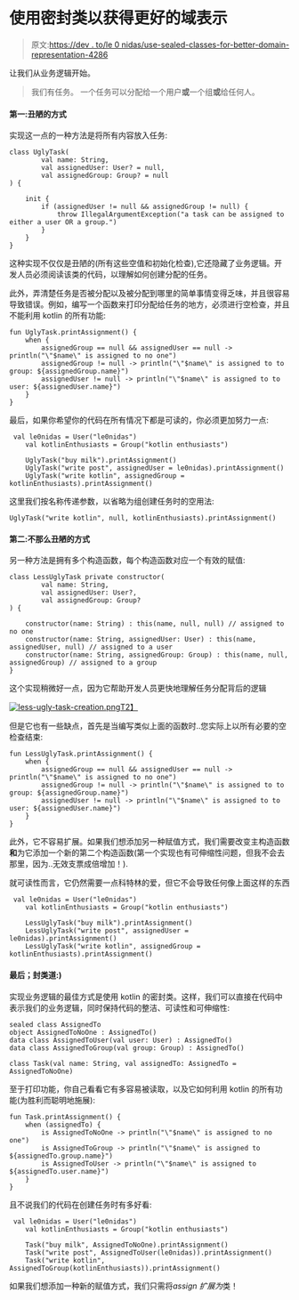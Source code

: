 # 使用密封类以获得更好的域表示

> 原文:[https://dev . to/le 0 nidas/use-sealed-classes-for-better-domain-representation-4286](https://dev.to/le0nidas/use-sealed-classes-for-better-domain-representation-4286)

让我们从业务逻辑开始。

> 我们有任务。
> 一个任务可以分配给一个用户**或**一个组**或**给任何人。

#### 第一:丑陋的方式

实现这一点的一种方法是将所有内容放入任务:

```
class UglyTask(
        val name: String,
        val assignedUser: User? = null,
        val assignedGroup: Group? = null
) {

    init {
        if (assignedUser != null && assignedGroup != null) {
            throw IllegalArgumentException("a task can be assigned to either a user OR a group.")
        }
    }
} 
```

这种实现不仅仅是丑陋的(所有这些空值和初始化检查),它还隐藏了业务逻辑。开发人员必须阅读该类的代码，以理解如何创建分配的任务。

此外，弄清楚任务是否被分配以及被分配到哪里的简单事情变得乏味，并且很容易导致错误。例如，编写一个函数来打印分配给任务的地方，必须进行空检查，并且不能利用 kotlin 的所有功能:

```
fun UglyTask.printAssignment() {
    when {
        assignedGroup == null && assignedUser == null -> println("\"$name\" is assigned to no one")
        assignedGroup != null -> println("\"$name\" is assigned to to group: ${assignedGroup.name}")
        assignedUser != null -> println("\"$name\" is assigned to to user: ${assignedUser.name}")
    }
} 
```

最后，如果你希望你的代码在所有情况下都是可读的，你必须更加努力一点:

```
 val le0nidas = User("le0nidas")
    val kotlinEnthusiasts = Group("kotlin enthusiasts")

    UglyTask("buy milk").printAssignment()
    UglyTask("write post", assignedUser = le0nidas).printAssignment()
    UglyTask("write kotlin", assignedGroup = kotlinEnthusiasts).printAssignment() 
```

这里我们按名称传递参数，以省略为组创建任务时的空用法:

```
UglyTask("write kotlin", null, kotlinEnthusiasts).printAssignment() 
```

#### 第二:不那么丑陋的方式

另一种方法是拥有多个构造函数，每个构造函数对应一个有效的赋值:

```
class LessUglyTask private constructor(
        val name: String,
        val assignedUser: User?,
        val assignedGroup: Group?
) {

    constructor(name: String) : this(name, null, null) // assigned to no one
    constructor(name: String, assignedUser: User) : this(name, assignedUser, null) // assigned to a user
    constructor(name: String, assignedGroup: Group) : this(name, null, assignedGroup) // assigned to a group
} 
```

这个实现稍微好一点，因为它帮助开发人员更快地理解任务分配背后的逻辑

[![less-ugly-task-creation.png](../Images/c6296977b73d6089994d81dad890a05a.png)T2】](https://postimg.cc/Hc7TC5gw)

但是它也有一些缺点，首先是当编写类似上面的函数时..您实际上以所有必要的空检查结束:

```
fun LessUglyTask.printAssignment() {
    when {
        assignedGroup == null && assignedUser == null -> println("\"$name\" is assigned to no one")
        assignedGroup != null -> println("\"$name\" is assigned to to group: ${assignedGroup.name}")
        assignedUser != null -> println("\"$name\" is assigned to to user: ${assignedUser.name}")
    }
} 
```

此外，它不容易扩展。如果我们想添加另一种赋值方式，我们需要改变主构造函数**和**为它添加一个新的第二个构造函数(第一个实现也有可伸缩性问题，但我不会去那里，因为..无效支票成倍增加！).

就可读性而言，它仍然需要一点科特林的爱，但它不会导致任何像上面这样的东西

```
 val le0nidas = User("le0nidas")
    val kotlinEnthusiasts = Group("kotlin enthusiasts")

    LessUglyTask("buy milk").printAssignment()
    LessUglyTask("write post", assignedUser = le0nidas).printAssignment()
    LessUglyTask("write kotlin", assignedGroup = kotlinEnthusiasts).printAssignment() 
```

#### 最后；封类道:)

实现业务逻辑的最佳方式是使用 kotlin 的密封类。这样，我们可以直接在代码中表示我们的业务逻辑，同时保持代码的整洁、可读性和可伸缩性:

```
sealed class AssignedTo
object AssignedToNoOne : AssignedTo()
data class AssignedToUser(val user: User) : AssignedTo()
data class AssignedToGroup(val group: Group) : AssignedTo()

class Task(val name: String, val assignedTo: AssignedTo = AssignedToNoOne) 
```

至于打印功能，你自己看看它有多容易被读取，以及它如何利用 kotlin 的所有功能(为胜利而聪明地施展):

```
fun Task.printAssignment() {
    when (assignedTo) {
        is AssignedToNoOne -> println("\"$name\" is assigned to no one")
        is AssignedToGroup -> println("\"$name\" is assigned to ${assignedTo.group.name}")
        is AssignedToUser -> println("\"$name\" is assigned to ${assignedTo.user.name}")
    }
} 
```

且不说我们的代码在创建任务时有多好看:

```
 val le0nidas = User("le0nidas")
    val kotlinEnthusiasts = Group("kotlin enthusiasts")

    Task("buy milk", AssignedToNoOne).printAssignment()
    Task("write post", AssignedToUser(le0nidas)).printAssignment()
    Task("write kotlin", AssignedToGroup(kotlinEnthusiasts)).printAssignment() 
```

如果我们想添加一种新的赋值方式，我们只需将*assign 扩展为*类！
